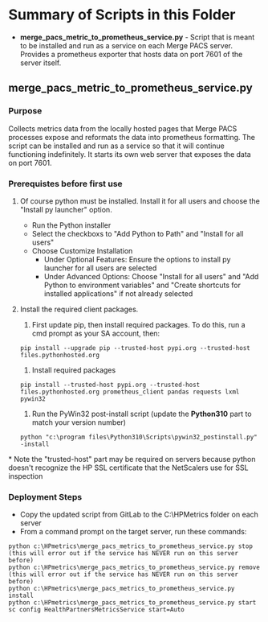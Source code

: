 # Summary of Scripts in this Folder
* **merge_pacs_metric_to_prometheus_service.py** - Script that is meant to be installed and run as a service on each Merge PACS server. Provides a prometheus exporter that hosts data on port 7601 of the server itself.

## merge_pacs_metric_to_prometheus_service.py
### Purpose
Collects metrics data from the locally hosted pages that Merge PACS processes expose and reformats the data into prometheus formatting. The script can be installed and run as a service so that it will continue functioning indefinitely. It starts its own web server that exposes the data on port 7601.

### Prerequistes before first use
1) Of course python must be installed. Install it for all users and choose the "Install py launcher" option.
    * Run the Python installer
    * Select the checkboxs to "Add Python to Path" and "Install for all users"
    * Choose Customize Installation
        * Under Optional Features: Ensure the options to install py launcher for all users are selected
        * Under Advanced Options: Choose "Install for all users" and "Add Python to environment variables" and "Create shortcuts for installed applications" if not already selected

1) Install the required client packages. 
    1) First update pip, then install required packages. To do this, run a cmd prompt as your SA account, then:
    ```
    pip install --upgrade pip --trusted-host pypi.org --trusted-host files.pythonhosted.org
    ```
    1) Install required packages
    ```
    pip install --trusted-host pypi.org --trusted-host files.pythonhosted.org prometheus_client pandas requests lxml pywin32
    ```
    1) Run the PyWin32 post-install script (update the **Python310** part to match your version number)
    ```
    python "c:\program files\Python310\Scripts\pywin32_postinstall.py" -install
    ```
 \* Note the "trusted-host" part may be required on servers because python doesn't recognize the HP SSL certificate that the NetScalers use for SSL inspection

### Deployment Steps
* Copy the updated script from GitLab to the C:\HPMetrics folder on each server
* From a command prompt on the target server, run these commands: 
```
python c:\HPmetrics\merge_pacs_metrics_to_prometheus_service.py stop     (this will error out if the service has NEVER run on this server before)
python c:\HPmetrics\merge_pacs_metrics_to_prometheus_service.py remove     (this will error out if the service has NEVER run on this server before)
python c:\HPmetrics\merge_pacs_metrics_to_prometheus_service.py install
python c:\HPmetrics\merge_pacs_metrics_to_prometheus_service.py start
sc config HealthPartnersMetricsService start=Auto
```
